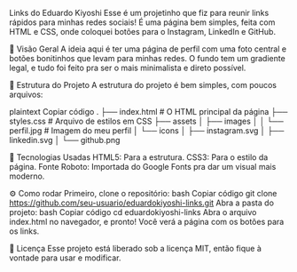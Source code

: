 Links do Eduardo Kiyoshi
Esse é um projetinho que fiz para reunir links rápidos para minhas redes sociais! É uma página bem simples, feita com HTML e CSS, onde coloquei botões para o Instagram, LinkedIn e GitHub.

📌 Visão Geral
A ideia aqui é ter uma página de perfil com uma foto central e botões bonitinhos que levam para minhas redes. O fundo tem um gradiente legal, e tudo foi feito pra ser o mais minimalista e direto possível.

📂 Estrutura do Projeto
A estrutura do projeto é bem simples, com poucos arquivos:

plaintext
Copiar código
.
├── index.html          # O HTML principal da página
├── styles.css          # Arquivo de estilos em CSS
├── assets
│   ├── images
│   │   └── perfil.jpg  # Imagem do meu perfil
│   └── icons
│       ├── instagram.svg
│       ├── linkedin.svg
│       └── github.png

🚀 Tecnologias Usadas
HTML5: Para a estrutura.
CSS3: Para o estilo da página.
Fonte Roboto: Importada do Google Fonts pra dar um visual mais moderno.

⚙️ Como rodar
Primeiro, clone o repositório:
bash
Copiar código
git clone https://github.com/seu-usuario/eduardokiyoshi-links.git
Abra a pasta do projeto:
bash
Copiar código
cd eduardokiyoshi-links
Abra o arquivo index.html no navegador, e pronto! Você verá a página com os botões para os links.

📄 Licença
Esse projeto está liberado sob a licença MIT, então fique à vontade para usar e modificar.

